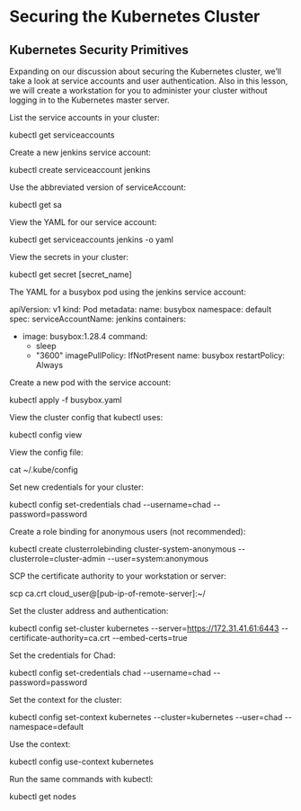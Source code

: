 # Securing the Kubernetes Cluster
## Kubernetes Security Primitives
Expanding on our discussion about securing the Kubernetes cluster, we’ll take a look at service accounts and user authentication. Also in this lesson, we will create a workstation for you to administer your cluster without logging in to the Kubernetes master server.

List the service accounts in your cluster:

kubectl get serviceaccounts

Create a new jenkins service account:

kubectl create serviceaccount jenkins

Use the abbreviated version of serviceAccount:

kubectl get sa

View the YAML for our service account:

kubectl get serviceaccounts jenkins -o yaml

View the secrets in your cluster:

kubectl get secret [secret_name]

The YAML for a busybox pod using the jenkins service account:

apiVersion: v1
kind: Pod
metadata:
  name: busybox
  namespace: default
spec:
  serviceAccountName: jenkins
  containers:
  - image: busybox:1.28.4
    command:
      - sleep
      - "3600"
    imagePullPolicy: IfNotPresent
    name: busybox
  restartPolicy: Always

Create a new pod with the service account:

kubectl apply -f busybox.yaml

View the cluster config that kubectl uses:

kubectl config view

View the config file:

cat ~/.kube/config

Set new credentials for your cluster:

kubectl config set-credentials chad --username=chad --password=password

Create a role binding for anonymous users (not recommended):

kubectl create clusterrolebinding cluster-system-anonymous --clusterrole=cluster-admin --user=system:anonymous

SCP the certificate authority to your workstation or server:

scp ca.crt cloud_user@[pub-ip-of-remote-server]:~/

Set the cluster address and authentication:

kubectl config set-cluster kubernetes --server=https://172.31.41.61:6443 --certificate-authority=ca.crt --embed-certs=true

Set the credentials for Chad:

kubectl config set-credentials chad --username=chad --password=password

Set the context for the cluster:

kubectl config set-context kubernetes --cluster=kubernetes --user=chad --namespace=default

Use the context:

kubectl config use-context kubernetes

Run the same commands with kubectl:

kubectl get nodes
